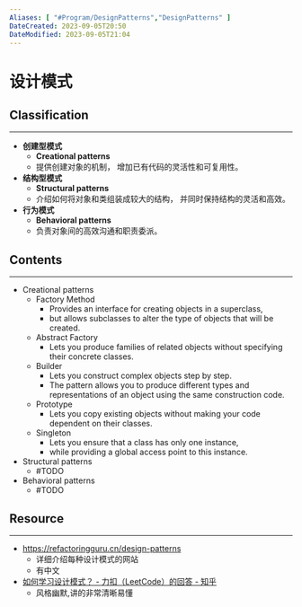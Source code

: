 ```yaml
---
Aliases: [ "#Program/DesignPatterns","DesignPatterns" ]
DateCreated: 2023-09-05T20:50
DateModified: 2023-09-05T21:04
---
```

# 设计模式

## Classification
---
- **创建型模式**
	- **Creational patterns**
	- 提供创建对象的机制， 增加已有代码的灵活性和可复用性。
- **结构型模式**
	- **Structural patterns**
	- 介绍如何将对象和类组装成较大的结构， 并同时保持结构的灵活和高效。
- **行为模式**
	- **Behavioral patterns**
	- 负责对象间的高效沟通和职责委派。

## Contents
---
- Creational patterns
	- Factory Method
		- Provides an interface for creating objects in a superclass,
		- but allows subclasses to alter the type of objects that will be created.
	- Abstract Factory
		- Lets you produce families of related objects without specifying their concrete classes.
	- Builder
		- Lets you construct complex objects step by step.
		- The pattern allows you to produce different types and representations of an object using the same construction code.
	- Prototype
		- Lets you copy existing objects without making your code dependent on their classes.
	- Singleton
		- Lets you ensure that a class has only one instance,
		- while providing a global access point to this instance.
- Structural patterns
	- #TODO
- Behavioral patterns
	- #TODO
## Resource
---
- https://refactoringguru.cn/design-patterns
	- 详细介绍每种设计模式的网站
	- 有中文
- [如何学习设计模式？ - 力扣（LeetCode）的回答 - 知乎](https://www.zhihu.com/question/308850392/answer/1324509357)
	- 风格幽默,讲的非常清晰易懂
